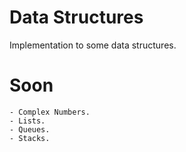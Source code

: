 # Data Structures 
Implementation to some data structures.

# Soon
	- Complex Numbers.
	- Lists.
	- Queues.
	- Stacks.